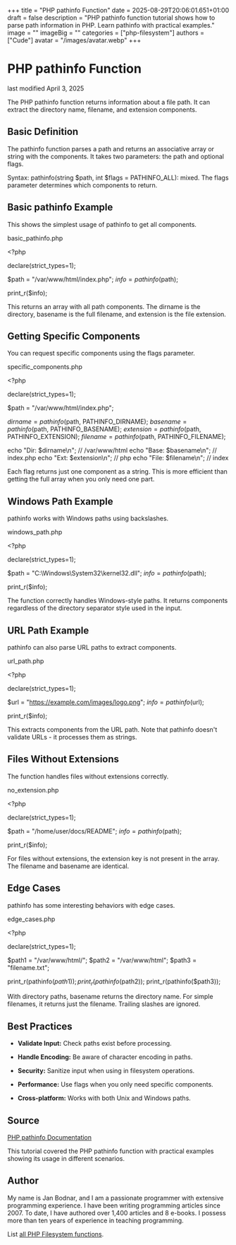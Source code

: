 +++
title = "PHP pathinfo Function"
date = 2025-08-29T20:06:01.651+01:00
draft = false
description = "PHP pathinfo function tutorial shows how to parse path information in PHP. Learn pathinfo with practical examples."
image = ""
imageBig = ""
categories = ["php-filesystem"]
authors = ["Cude"]
avatar = "/images/avatar.webp"
+++

# PHP pathinfo Function

last modified April 3, 2025

The PHP pathinfo function returns information about a file path. 
It can extract the directory name, filename, and extension components.

## Basic Definition

The pathinfo function parses a path and returns an associative 
array or string with the components. It takes two parameters: the path and 
optional flags.

Syntax: pathinfo(string $path, int $flags = PATHINFO_ALL): mixed. 
The flags parameter determines which components to return.

## Basic pathinfo Example

This shows the simplest usage of pathinfo to get all components.

basic_pathinfo.php
  

&lt;?php

declare(strict_types=1);

$path = "/var/www/html/index.php";
$info = pathinfo($path);

print_r($info);

This returns an array with all path components. The dirname is the 
directory, basename is the full filename, and extension 
is the file extension.

## Getting Specific Components

You can request specific components using the flags parameter.

specific_components.php
  

&lt;?php

declare(strict_types=1);

$path = "/var/www/html/index.php";

$dirname = pathinfo($path, PATHINFO_DIRNAME);
$basename = pathinfo($path, PATHINFO_BASENAME);
$extension = pathinfo($path, PATHINFO_EXTENSION);
$filename = pathinfo($path, PATHINFO_FILENAME);

echo "Dir: $dirname\n";       // /var/www/html
echo "Base: $basename\n";     // index.php
echo "Ext: $extension\n";     // php
echo "File: $filename\n";     // index

Each flag returns just one component as a string. This is more efficient than 
getting the full array when you only need one part.

## Windows Path Example

pathinfo works with Windows paths using backslashes.

windows_path.php
  

&lt;?php

declare(strict_types=1);

$path = "C:\\Windows\\System32\\kernel32.dll";
$info = pathinfo($path);

print_r($info);

The function correctly handles Windows-style paths. It returns components 
regardless of the directory separator style used in the input.

## URL Path Example

pathinfo can also parse URL paths to extract components.

url_path.php
  

&lt;?php

declare(strict_types=1);

$url = "https://example.com/images/logo.png";
$info = pathinfo($url);

print_r($info);

This extracts components from the URL path. Note that pathinfo 
doesn't validate URLs - it processes them as strings.

## Files Without Extensions

The function handles files without extensions correctly.

no_extension.php
  

&lt;?php

declare(strict_types=1);

$path = "/home/user/docs/README";
$info = pathinfo($path);

print_r($info);

For files without extensions, the extension key is not present 
in the array. The filename and basename are identical.

## Edge Cases

pathinfo has some interesting behaviors with edge cases.

edge_cases.php
  

&lt;?php

declare(strict_types=1);

$path1 = "/var/www/html/";
$path2 = "/var/www/html";
$path3 = "filename.txt";

print_r(pathinfo($path1));
print_r(pathinfo($path2));
print_r(pathinfo($path3));

With directory paths, basename returns the directory name. For 
simple filenames, it returns just the filename. Trailing slashes are ignored.

## Best Practices

- **Validate Input:** Check paths exist before processing.

- **Handle Encoding:** Be aware of character encoding in paths.

- **Security:** Sanitize input when using in filesystem operations.

- **Performance:** Use flags when you only need specific components.

- **Cross-platform:** Works with both Unix and Windows paths.

## Source

[PHP pathinfo Documentation](https://www.php.net/manual/en/function.pathinfo.php)

This tutorial covered the PHP pathinfo function with practical 
examples showing its usage in different scenarios.

## Author

My name is Jan Bodnar, and I am a passionate programmer with extensive
programming experience. I have been writing programming articles since 2007.
To date, I have authored over 1,400 articles and 8 e-books. I possess more
than ten years of experience in teaching programming.

List [all PHP Filesystem functions](/php/#php-fs).